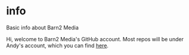 # info
Basic info about Barn2 Media

Hi, welcome to Barn2 Media's GitHub account. Most repos will be under Andy's account, which you can find [here](https://github.com/andykeith).

